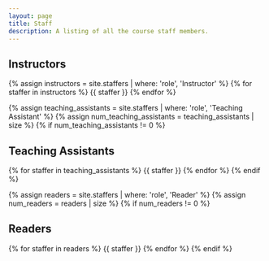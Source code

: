 ```yaml
---
layout: page
title: Staff
description: A listing of all the course staff members.
---
```


## Instructors

{% assign instructors = site.staffers | where: 'role', 'Instructor' %}
{% for staffer in instructors %}
{{ staffer }}
{% endfor %}

{% assign teaching_assistants = site.staffers | where: 'role', 'Teaching Assistant' %}
{% assign num_teaching_assistants = teaching_assistants | size %}
{% if num_teaching_assistants != 0 %}
## Teaching Assistants

{% for staffer in teaching_assistants %}
{{ staffer }}
{% endfor %}
{% endif %}


{% assign readers = site.staffers | where: 'role', 'Reader' %}
{% assign num_readers = readers | size %}
{% if num_readers != 0 %}
## Readers

{% for staffer in readers %}
{{ staffer }}
{% endfor %}
{% endif %}
